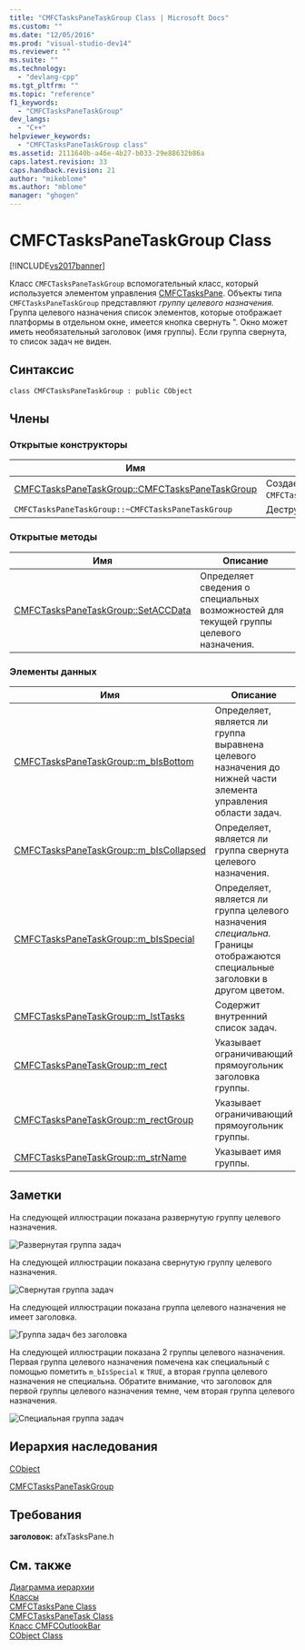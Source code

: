 ```yaml
---
title: "CMFCTasksPaneTaskGroup Class | Microsoft Docs"
ms.custom: ""
ms.date: "12/05/2016"
ms.prod: "visual-studio-dev14"
ms.reviewer: ""
ms.suite: ""
ms.technology: 
  - "devlang-cpp"
ms.tgt_pltfrm: ""
ms.topic: "reference"
f1_keywords: 
  - "CMFCTasksPaneTaskGroup"
dev_langs: 
  - "C++"
helpviewer_keywords: 
  - "CMFCTasksPaneTaskGroup class"
ms.assetid: 2111640b-a46e-4b27-b033-29e88632b86a
caps.latest.revision: 33
caps.handback.revision: 21
author: "mikeblome"
ms.author: "mblome"
manager: "ghogen"
---
```

# CMFCTasksPaneTaskGroup Class
[!INCLUDE[vs2017banner](../../assembler/inline/includes/vs2017banner.md)]

Класс `CMFCTasksPaneTaskGroup` вспомогательный класс, который используется элементом управления [CMFCTasksPane](../Topic/CMFCTasksPane%20Class.md).  Объекты типа `CMFCTasksPaneTaskGroup` представляют *группу целевого назначения*.  Группа целевого назначения список элементов, которые отображает платформы в отдельном окне, имеется кнопка свернуть ".  Окно может иметь необязательный заголовок \(имя группы\).  Если группа свернута, то список задач не виден.  
  
## Синтаксис  
  
```  
class CMFCTasksPaneTaskGroup : public CObject  
```  
  
## Члены  
  
### Открытые конструкторы  
  
|Имя|Описание|  
|---------|--------------|  
|[CMFCTasksPaneTaskGroup::CMFCTasksPaneTaskGroup](../Topic/CMFCTasksPaneTaskGroup::CMFCTasksPaneTaskGroup.md)|Создает объект `CMFCTasksPaneTaskGroup`.|  
|`CMFCTasksPaneTaskGroup::~CMFCTasksPaneTaskGroup`|Деструктор.|  
  
### Открытые методы  
  
|Имя|Описание|  
|---------|--------------|  
|[CMFCTasksPaneTaskGroup::SetACCData](../Topic/CMFCTasksPaneTaskGroup::SetACCData.md)|Определяет сведения о специальных возможностей для текущей группы целевого назначения.|  
  
### Элементы данных  
  
|Имя|Описание|  
|---------|--------------|  
|[CMFCTasksPaneTaskGroup::m\_bIsBottom](../Topic/CMFCTasksPaneTaskGroup::m_bIsBottom.md)|Определяет, является ли группа выравнена целевого назначения до нижней части элемента управления области задач.|  
|[CMFCTasksPaneTaskGroup::m\_bIsCollapsed](../Topic/CMFCTasksPaneTaskGroup::m_bIsCollapsed.md)|Определяет, является ли группа свернута целевого назначения.|  
|[CMFCTasksPaneTaskGroup::m\_bIsSpecial](../Topic/CMFCTasksPaneTaskGroup::m_bIsSpecial.md)|Определяет, является ли группа целевого назначения *специальна.* Границы отображаются специальные заголовки в другом цветом.|  
|[CMFCTasksPaneTaskGroup::m\_lstTasks](../Topic/CMFCTasksPaneTaskGroup::m_lstTasks.md)|Содержит внутренний список задач.|  
|[CMFCTasksPaneTaskGroup::m\_rect](../Topic/CMFCTasksPaneTaskGroup::m_rect.md)|Указывает ограничивающий прямоугольник заголовка группы.|  
|[CMFCTasksPaneTaskGroup::m\_rectGroup](../Topic/CMFCTasksPaneTaskGroup::m_rectGroup.md)|Указывает ограничивающий прямоугольник группы.|  
|[CMFCTasksPaneTaskGroup::m\_strName](../Topic/CMFCTasksPaneTaskGroup::m_strName.md)|Указывает имя группы.|  
  
## Заметки  
 На следующей иллюстрации показана развернутую группу целевого назначения.  
  
 ![Развернутая группа задач](../../mfc/reference/media/nexttaskgrpexpand.png "NextTaskGrpExpand")  
  
 На следующей иллюстрации показана свернутую группу целевого назначения.  
  
 ![Свернутая группа задач](../Image/NextTaskGrpCollapse.png "NextTaskGrpCollapse")  
  
 На следующей иллюстрации показана группа целевого назначения не имеет заголовка.  
  
 ![Группа задач без заголовка](../../mfc/reference/media/nexttaskgrpnocapt.png "NextTaskGrpNoCapt")  
  
 На следующей иллюстрации показана 2 группы целевого назначения.  Первая группа целевого назначения помечена как специальный с помощью пометить `m_bIsSpecial` к `TRUE`, а вторая группа целевого назначения не специальна.  Обратите внимание, что заголовок для первой группы целевого назначения темне, чем вторая группа целевого назначения.  
  
 ![Специальная группа задач](../../mfc/reference/media/nexttaskgrpspecial.png "NextTaskGrpSpecial")  
  
## Иерархия наследования  
 [CObject](../Topic/CObject%20Class.md)  
  
 [CMFCTasksPaneTaskGroup](../../mfc/reference/cmfctaskspanetaskgroup-class.md)  
  
## Требования  
 **заголовок:** afxTasksPane.h  
  
## См. также  
 [Диаграмма иерархии](../../mfc/hierarchy-chart.md)   
 [Классы](../Topic/MFC%20Classes.md)   
 [CMFCTasksPane Class](../Topic/CMFCTasksPane%20Class.md)   
 [CMFCTasksPaneTask Class](../../mfc/reference/cmfctaskspanetask-class.md)   
 [Класс CMFCOutlookBar](../../mfc/reference/cmfcoutlookbar-class.md)   
 [CObject Class](../Topic/CObject%20Class.md)